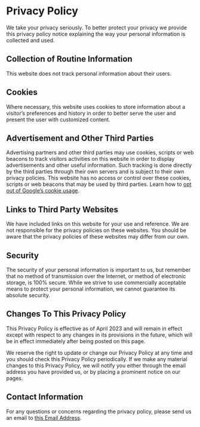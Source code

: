 # Privacy Policy

We take your privacy seriously. To better protect your privacy we provide this privacy policy notice explaining the way your personal information is collected and used.


## Collection of Routine Information

This website does not track personal information about their users.

## Cookies

Where necessary, this website uses cookies to store information about a visitor’s preferences and history in order to better serve the user and present the user with customized content.


## Advertisement and Other Third Parties

Advertising partners and other third parties may use cookies, scripts or web beacons to track visitors activities on this website in order to display advertisements and other useful information. Such tracking is done directly by the third parties through their own servers and is subject to their own privacy policies. This website has no access or control over these cookies, scripts or web beacons that may be used by third parties. Learn how to [opt out of Google’s cookie usage](http://www.google.com/privacy_ads.html).


## Links to Third Party Websites

We have included links on this website for your use and reference. We are not responsible for the privacy policies on these websites. You should be aware that the privacy policies of these websites may differ from our own.


## Security

The security of your personal information is important to us, but remember that no method of transmission over the Internet, or method of electronic storage, is 100% secure. While we strive to use commercially acceptable means to protect your personal information, we cannot guarantee its absolute security.


## Changes To This Privacy Policy

This Privacy Policy is effective as of April 2023 and will remain in effect except with respect to any changes in its provisions in the future, which will be in effect immediately after being posted on this page.

We reserve the right to update or change our Privacy Policy at any time and you should check this Privacy Policy periodically. If we make any material changes to this Privacy Policy, we will notify you either through the email address you have provided us, or by placing a prominent notice on our pages.


## Contact Information

For any questions or concerns regarding the privacy policy, please send us an email to [this Email Address](rafaelcastrocouto@gmail.com).